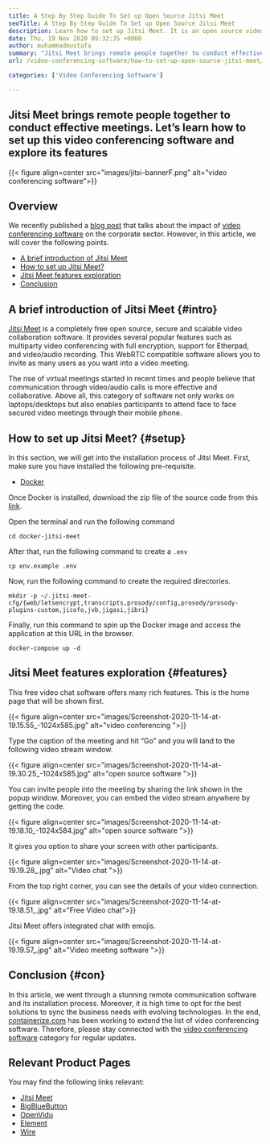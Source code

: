 ```yaml
---
title: A Step By Step Guide To Set up Open Source Jitsi Meet
seoTitle: A Step By Step Guide To Set up Open Source Jitsi Meet
description: Learn how to set up Jitsi Meet. It is an open source video conferencing software designed to meet remote communication needs and offers powerful features
date: Thu, 19 Nov 2020 09:32:35 +0000
author: muhammadmustafa
summary: "Jitsi Meet brings remote people together to conduct effective meetings. Let's learn how to set up this video conferencing software and explore its features"
url: /video-conferencing-software/how-to-set-up-open-source-jitsi-meet/

categories: ['Video Conferencing Software']

---
```

## Jitsi Meet brings remote people together to conduct effective meetings. Let’s learn how to set up this video conferencing software and explore its features

{{< figure align=center src="images/jitsi-bannerF.png" alt="video conferencing software">}}  

## Overview

We recently published a [blog post][1] that talks about the impact of [video conferencing software][2] on the corporate sector. However, in this article, we will cover the following points.

  * [A brief introduction of Jitsi Meet][3] 
  * [How to set up Jitsi Meet?][4]
  * [Jitsi Meet features exploration][5] 
  * [Conclusion][6] 

## A brief introduction of Jitsi Meet {#intro}

[Jitsi Meet][7] is a completely free open source, secure and scalable video collaboration software. It provides several popular features such as multiparty video conferencing with full encryption, support for Etherpad, and video/audio recording. This WebRTC compatible software allows you to invite as many users as you want into a video meeting. 

The rise of virtual meetings started in recent times and people believe that communication through video/audio calls is more effective and collaborative. Above all, this category of software not only works on laptops/desktops but also enables participants to attend face to face secured video meetings through their mobile phone. 

## How to set up Jitsi Meet? {#setup}

In this section, we will get into the installation process of Jitsi Meet. First, make sure you have installed the following pre-requisite.

  * [Docker][8]

Once Docker is installed, download the zip file of the source code from this [link][9].

Open the terminal and run the following command 

`cd docker-jitsi-meet`

After that, run the following command to create a `.env`

`cp env.example .env`

Now, run the following command to create the required directories.

`mkdir -p ~/.jitsi-meet-cfg/{web/letsencrypt,transcripts,prosody/config,prosody/prosody-plugins-custom,jicofo,jvb,jigasi,jibri}` 

Finally, run this command to spin up the Docker image and access the application at this URL in the browser.

`docker-compose up -d`

## Jitsi Meet features exploration {#features}

This free video chat software offers many rich features. This is the home page that will be shown first.

{{< figure align=center src="images/Screenshot-2020-11-14-at-19.15.55_-1024x585.jpg" alt="video conferencing ">}}  

Type the caption of the meeting and hit “Go” and you will land to the following video stream window.

{{< figure align=center src="images/Screenshot-2020-11-14-at-19.30.25_-1024x585.jpg" alt="open source software  ">}}  

You can invite people into the meeting by sharing the link shown in the popup window. Moreover, you can embed the video stream anywhere by getting the code. 

{{< figure align=center src="images/Screenshot-2020-11-14-at-19.18.10_-1024x584.jpg" alt="open source software  ">}}  

It gives you option to share your screen with other participants.

{{< figure align=center src="images/Screenshot-2020-11-14-at-19.19.28_.jpg" alt="Video chat ">}}  

From the top right corner, you can see the details of your video connection.

{{< figure align=center src="images/Screenshot-2020-11-14-at-19.18.51_.jpg" alt="Free Video chat">}}  

Jitsi Meet offers integrated chat with emojis. 

{{< figure align=center src="images/Screenshot-2020-11-14-at-19.19.57_.jpg" alt="Video meeting software ">}}  

## Conclusion {#con}

In this article, we went through a stunning remote communication software and its installation process. Moreover, it is high time to opt for the best solutions to sync the business needs with evolving technologies. In the end, [containerize.com][10] has been working to extend the list of video conferencing software. Therefore, please stay connected with the [video conferencing software][2] category for regular updates.

## Relevant Product Pages

You may find the following links relevant:

  * [Jitsi Meet][7]
  * [BigBlueButton][11]
  * [OpenVidu][12]
  * [Element][13]
  * [Wire][14]

 [1]: https://blog.containerize.com/2020/11/13/how-video-conferencing-software-can-benefit-your-business/
 [2]: https://products.containerize.com/video-conferencing/
 [3]: #intro
 [4]: #setup
 [5]: #features
 [6]: #con
 [7]: https://products.containerize.com/video-conferencing/jitsi
 [8]: https://www.docker.com/products/docker-desktop
 [9]: https://github.com/jitsi/docker-jitsi-meet/releases/tag/stable-5142
 [10]: https://www.containerize.com/
 [11]: https://products.containerize.com/video-conferencing/bigbluebutton
 [12]: https://products.containerize.com/video-conferencing/openvidu
 [13]: https://products.containerize.com/video-conferencing/element
 [14]: https://products.containerize.com/video-conferencing/wire
